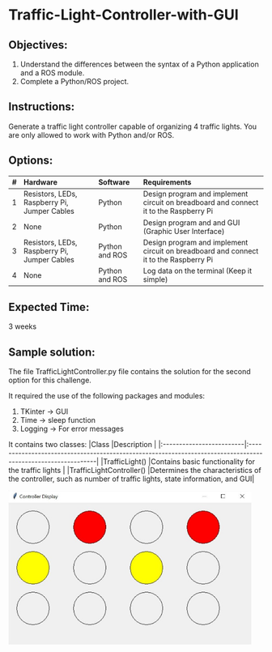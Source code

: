 # Traffic-Light-Controller-with-GUI

## Objectives:
1. Understand the differences between the syntax of a Python application and a ROS module.
2. Complete a Python/ROS project.

## Instructions:
Generate a traffic light controller capable of organizing 4 traffic lights. You are only allowed to work with Python and/or ROS.

## Options:
|# |Hardware                                     |Software       |Requirements                                                                         |
|:-|:--------------------------------------------|:--------------|:------------------------------------------------------------------------------------|
|1 |Resistors, LEDs, Raspberry Pi, Jumper Cables |Python         |Design program and implement circuit on breadboard and connect it to the Raspberry Pi|
|2 |None                                         |Python         |Design program and and GUI (Graphic User Interface)                                  |
|3 |Resistors, LEDs, Raspberry Pi, Jumper Cables |Python and ROS |Design program and implement circuit on breadboard and connect it to the Raspberry Pi|
|4 |None                                         |Python and ROS |Log data on the terminal (Keep it simple)                                            |

## Expected Time:
3 weeks

## Sample solution:
The file TrafficLightController.py file contains the solution for the second option for this challenge.

It required the use of the following packages and modules:
1. TKinter -> GUI
2. Time -> sleep function
2. Logging -> For error messages

It contains two classes:
|Class                     |Description                                                                                                   |
|:-------------------------|:-------------------------------------------------------------------------------------------------------------|
|TrafficLight()            |Contains basic functionality for the traffic lights                                                           |
|TrafficLightController()  |Determines the characteristics of the controller, such as number of traffic lights, state information, and GUI|

<img src="GUI_Traffic_Light_Controller.JPG" width=480>
